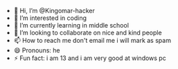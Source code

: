 - 👋 Hi, I’m @Kingomar-hacker
- 👀 I’m interested in coding
- 🌱 I’m currently learning in middle school
- 💞️ I’m looking to collaborate on nice and kind people 
- 📫 How to reach me don't email me i will mark as spam
- 😄 Pronouns: he
- ⚡ Fun fact: i am 13 and i am very good at windows pc

<!---
Kingomar-hacker/Kingomar-hacker is a ✨ special ✨ repository because its `README.md` (this file) appears on your GitHub profile.
You can click the Preview link to take a look at your changes.
--->
